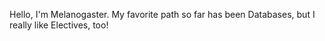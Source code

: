 Hello, I'm Melanogaster.
My favorite path so far has been Databases, but I really like Electives, too!
